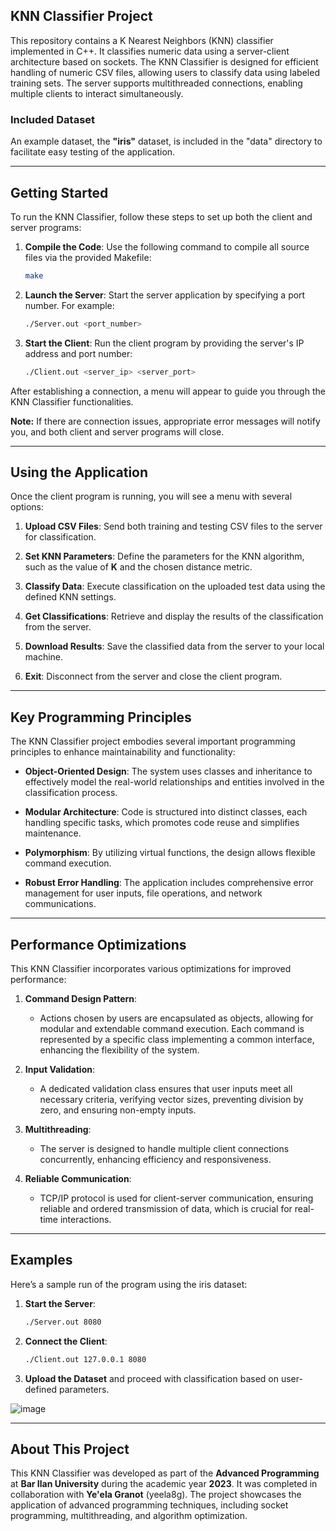 
## **KNN Classifier Project**

This repository contains a K Nearest Neighbors (KNN) classifier implemented in C++. It classifies numeric data using a server-client architecture based on sockets. The KNN Classifier is designed for efficient handling of numeric CSV files, allowing users to classify data using labeled training sets. The server supports multithreaded connections, enabling multiple clients to interact simultaneously.

### **Included Dataset**
An example dataset, the **"iris"** dataset, is included in the "data" directory to facilitate easy testing of the application.

---

## **Getting Started**

To run the KNN Classifier, follow these steps to set up both the client and server programs:

1. **Compile the Code**:
   Use the following command to compile all source files via the provided Makefile:
   ```bash
   make
   ```

2. **Launch the Server**:
   Start the server application by specifying a port number. For example:
   ```bash
   ./Server.out <port_number>
   ```

3. **Start the Client**:
   Run the client program by providing the server's IP address and port number:
   ```bash
   ./Client.out <server_ip> <server_port>
   ```

After establishing a connection, a menu will appear to guide you through the KNN Classifier functionalities.

**Note:** If there are connection issues, appropriate error messages will notify you, and both client and server programs will close.

---

## **Using the Application**

Once the client program is running, you will see a menu with several options:

1. **Upload CSV Files**: 
    Send both training and testing CSV files to the server for classification.

2. **Set KNN Parameters**: 
    Define the parameters for the KNN algorithm, such as the value of **K** and the chosen distance metric.

3. **Classify Data**: 
    Execute classification on the uploaded test data using the defined KNN settings.

4. **Get Classifications**: 
    Retrieve and display the results of the classification from the server.

5. **Download Results**: 
    Save the classified data from the server to your local machine.

6. **Exit**: 
    Disconnect from the server and close the client program.

---

## **Key Programming Principles**

The KNN Classifier project embodies several important programming principles to enhance maintainability and functionality:

- **Object-Oriented Design**: 
   The system uses classes and inheritance to effectively model the real-world relationships and entities involved in the classification process.

- **Modular Architecture**: 
   Code is structured into distinct classes, each handling specific tasks, which promotes code reuse and simplifies maintenance.

- **Polymorphism**: 
   By utilizing virtual functions, the design allows flexible command execution.

- **Robust Error Handling**: 
   The application includes comprehensive error management for user inputs, file operations, and network communications.

---

## **Performance Optimizations**

This KNN Classifier incorporates various optimizations for improved performance:

1. **Command Design Pattern**:
   - Actions chosen by users are encapsulated as objects, allowing for modular and extendable command execution. Each command is represented by a specific class implementing a common interface, enhancing the flexibility of the system.

2. **Input Validation**:
   - A dedicated validation class ensures that user inputs meet all necessary criteria, verifying vector sizes, preventing division by zero, and ensuring non-empty inputs.

3. **Multithreading**:
   - The server is designed to handle multiple client connections concurrently, enhancing efficiency and responsiveness.

4. **Reliable Communication**:
   - TCP/IP protocol is used for client-server communication, ensuring reliable and ordered transmission of data, which is crucial for real-time interactions.

---

## **Examples**

Here’s a sample run of the program using the iris dataset:

1. **Start the Server**:
   ```bash
   ./Server.out 8080
   ```

2. **Connect the Client**:
   ```bash
   ./Client.out 127.0.0.1 8080
   ```

3. **Upload the Dataset** and proceed with classification based on user-defined parameters.

![image](https://github.com/user-attachments/assets/5a883e34-feb9-433e-bb0c-d4e7a083cd29
)  

---

## **About This Project**

This KNN Classifier was developed as part of the **Advanced Programming** at **Bar Ilan University** during the academic year **2023**. 
It was completed in collaboration with **Ye'ela Granot** (yeela8g). The project showcases the application of advanced programming techniques, including socket programming, multithreading, and algorithm optimization.
